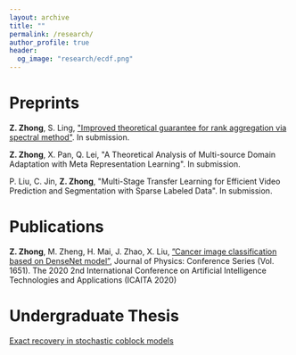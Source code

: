 ```yaml
---
layout: archive
title: ""
permalink: /research/
author_profile: true
header:
  og_image: "research/ecdf.png"
---
```


# Preprints 

**Z. Zhong**, S. Ling, ["Improved theoretical guarantee for rank aggregation via spectral method"](https://arxiv.org/abs/2309.03808). In submission.

**Z. Zhong**, X. Pan, Q. Lei, "A Theoretical Analysis of Multi-source Domain Adaptation with Meta Representation Learning". In submission.

P. Liu, C. Jin, **Z. Zhong**, "Multi-Stage Transfer Learning for Efficient Video Prediction and Segmentation with Sparse Labeled Data". In submission.

# Publications 

**Z. Zhong**, M. Zheng, H. Mai, J. Zhao, X. Liu, [”Cancer image classification based on DenseNet model”](https://iopscience.iop.org/article/10.1088/1742-6596/1651/1/012143), Journal of Physics: Conference Series (Vol. 1651). The 2020 2nd International Conference on Artificial Intelligence Technologies and Applications (ICAITA 2020) 

# Undergraduate Thesis

[Exact recovery in stochastic coblock models](https://samzhong0702.github.io/files/Thesis.pdf)